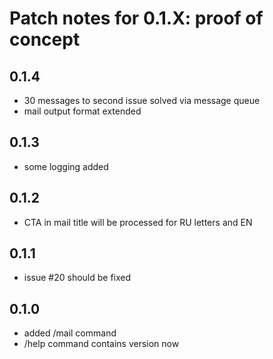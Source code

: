 # Patch notes for 0.1.X: proof of concept

## 0.1.4
- 30 messages to second issue solved via message queue
- mail output format extended

## 0.1.3
- some logging added

## 0.1.2
- CTA in mail title will be processed for RU letters and EN

## 0.1.1
- issue #20 should be fixed

## 0.1.0
- added /mail command
- /help command contains version now
